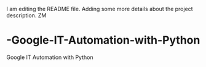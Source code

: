 I am editing the README file. Adding some more details about the project description.
ZM

# -Google-IT-Automation-with-Python
 Google IT Automation with Python
